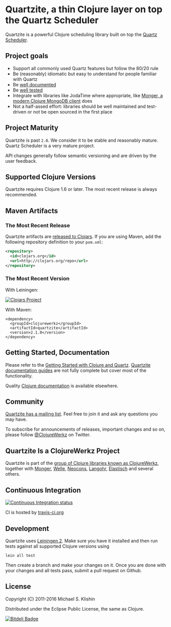 # Quartzite, a thin Clojure layer on top the Quartz Scheduler

Quartzite is a powerful Clojure scheduling library built on top the [Quartz Scheduler](http://quartz-scheduler.org/).


## Project goals

 * Support all commonly used Quartz features but follow the 80/20 rule
 * Be (reasonably) idiomatic but easy to understand for people familiar with Quartz
 * Be [well documented](http://clojurequartz.info/)
 * Be [well tested](https://github.com/michaelklishin/quartzite/tree/master/test/clojurewerkz/quartzite/test)
 * Integrate with libraries like JodaTime where appropriate, like [Monger, a modern Clojure MongoDB client](https://github.com/michaelklishin/monger) does
 * Not a half-assed effort: libraries should be well maintained and test-driven or not be open sourced in the first place


## Project Maturity

Quartzite is past `2.0`. We consider it to be stable
and reasonably mature. Quartz Scheduler is a very mature project.

API changes generally follow semantic versioning and are driven by the user
feedback.


## Supported Clojure Versions

Quartzite requires Clojure 1.6 or later. The most recent release is always
recommended.


## Maven Artifacts

### The Most Recent Release

Quartzite artifacts are [released to Clojars](https://clojars.org/clojurewerkz/quartzite). If you are using Maven, add the following repository
definition to your `pom.xml`:

```xml
<repository>
  <id>clojars.org</id>
  <url>http://clojars.org/repo</url>
</repository>
```

### The Most Recent Version

With Leiningen:

[![Clojars Project](http://clojars.org/clojurewerkz/quartzite/latest-version.svg)](http://clojars.org/clojurewerkz/quartzite)

With Maven:

    <dependency>
      <groupId>clojurewerkz</groupId>
      <artifactId>quartzite</artifactId>
      <version>2.1.0</version>
    </dependency>



## Getting Started, Documentation

Please refer to the [Getting Started with Clojure and Quartz](http://clojurequartz.info/articles/getting_started.html).
[Quartzite documentation guides](http://clojurequartz.info/) are not fully complete but cover most of the functionality.

Quality [Clojure documentation](http://clojure-doc.org) is available elsewhere.


## Community

[Quartzite has a mailing list](https://groups.google.com/group/clojure-quartz). Feel free to join it and ask any questions you may have.

To subscribe for announcements of releases, important changes and so on, please follow [@ClojureWerkz](https://twitter.com/#!/clojurewerkz) on Twitter.




## Quartzite Is a ClojureWerkz Project

Quartzite is part of the [group of Clojure libraries known as ClojureWerkz](http://clojurewerkz.org), together with
[Monger](http://clojuremongodb.info), [Welle](http://clojureriak.info), [Neocons](https://github.com/michaelklishin/neocons), [Langohr](https://github.com/michaelklishin/langohr), [Elastisch](https://github.com/clojurewerkz/elastisch) and several others.



## Continuous Integration

[![Continuous Integration status](https://secure.travis-ci.org/michaelklishin/quartzite.png)](http://travis-ci.org/michaelklishin/quartzite)


CI is hosted by [travis-ci.org](http://travis-ci.org)



## Development

Quartzite uses [Leiningen 2](https://github.com/technomancy/leiningen/blob/master/doc/TUTORIAL.md). Make
sure you have it installed and then run tests against all supported Clojure versions using

    lein all test

Then create a branch and make your changes on it. Once you are done with your changes and all
tests pass, submit a pull request on Github.


## License

Copyright (C) 2011-2016 Michael S. Klishin

Distributed under the Eclipse Public License, the same as Clojure.


[![Bitdeli Badge](https://d2weczhvl823v0.cloudfront.net/michaelklishin/quartzite/trend.png)](https://bitdeli.com/free "Bitdeli Badge")

